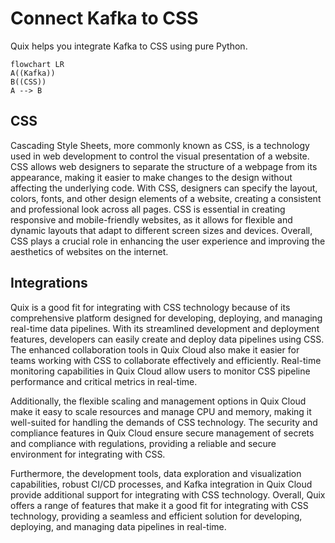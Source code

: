 # Connect Kafka to CSS

Quix helps you integrate Kafka to CSS using pure Python.

```mermaid
flowchart LR
A((Kafka))
B((CSS))
A --> B
```

## CSS

Cascading Style Sheets, more commonly known as CSS, is a technology used in web development to control the visual presentation of a website. CSS allows web designers to separate the structure of a webpage from its appearance, making it easier to make changes to the design without affecting the underlying code. With CSS, designers can specify the layout, colors, fonts, and other design elements of a website, creating a consistent and professional look across all pages. CSS is essential in creating responsive and mobile-friendly websites, as it allows for flexible and dynamic layouts that adapt to different screen sizes and devices. Overall, CSS plays a crucial role in enhancing the user experience and improving the aesthetics of websites on the internet.

## Integrations

Quix is a good fit for integrating with CSS technology because of its comprehensive platform designed for developing, deploying, and managing real-time data pipelines. With its streamlined development and deployment features, developers can easily create and deploy data pipelines using CSS. The enhanced collaboration tools in Quix Cloud also make it easier for teams working with CSS to collaborate effectively and efficiently. Real-time monitoring capabilities in Quix Cloud allow users to monitor CSS pipeline performance and critical metrics in real-time.

Additionally, the flexible scaling and management options in Quix Cloud make it easy to scale resources and manage CPU and memory, making it well-suited for handling the demands of CSS technology. The security and compliance features in Quix Cloud ensure secure management of secrets and compliance with regulations, providing a reliable and secure environment for integrating with CSS.

Furthermore, the development tools, data exploration and visualization capabilities, robust CI/CD processes, and Kafka integration in Quix Cloud provide additional support for integrating with CSS technology. Overall, Quix offers a range of features that make it a good fit for integrating with CSS technology, providing a seamless and efficient solution for developing, deploying, and managing data pipelines in real-time.

